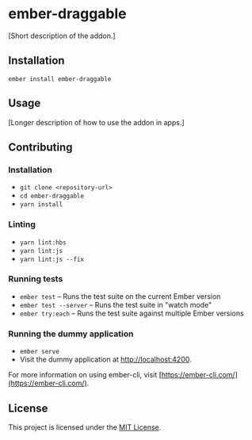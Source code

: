  ember-draggable
==============================================================================

[Short description of the addon.]

Installation
------------------------------------------------------------------------------

```
ember install ember-draggable
```


Usage
------------------------------------------------------------------------------

[Longer description of how to use the addon in apps.]


Contributing
------------------------------------------------------------------------------

### Installation

* `git clone <repository-url>`
* `cd ember-draggable`
* `yarn install`

### Linting

* `yarn lint:hbs`
* `yarn lint:js`
* `yarn lint:js --fix`

### Running tests

* `ember test` – Runs the test suite on the current Ember version
* `ember test --server` – Runs the test suite in "watch mode"
* `ember try:each` – Runs the test suite against multiple Ember versions

### Running the dummy application

* `ember serve`
* Visit the dummy application at [http://localhost:4200](http://localhost:4200).

For more information on using ember-cli, visit [https://ember-cli.com/](https://ember-cli.com/).

License
------------------------------------------------------------------------------

This project is licensed under the [MIT License](LICENSE.md).
